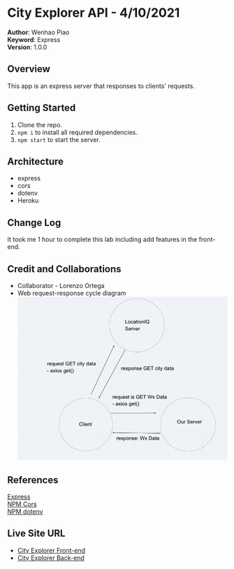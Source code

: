 # City Explorer API - 4/10/2021   

**Author**: Wenhao Piao   
**Keyword**: Express    
**Version**: 1.0.0    

## Overview
This app is an express server that responses to clients' requests.

## Getting Started    
1. Clone the repo.    
2. `npm i` to install all required dependencies.      
3. `npm start` to start the server.   

## Architecture
* express   
* cors    
* dotenv
* Heroku

## Change Log
It took me 1 hour to complete this lab including add features in the front-end.

## Credit and Collaborations
* Collaborator - Lorenzo Ortega 
* Web request-response cycle diagram   
![request-response-cycle](./request-response-cycle1.png)   

## References   
[Express](https://expressjs.com/en/starter/hello-world.html)    
[NPM Cors](https://www.npmjs.com/package/cors)    
[NPM dotenv](https://www.npmjs.com/package/dotenv)    

## Live Site URL    
* [City Explorer Front-end](https://affectionate-snyder-4a925f.netlify.app/)
* [City Explorer Back-end](https://city-explorer-api-wp.herokuapp.com/)
